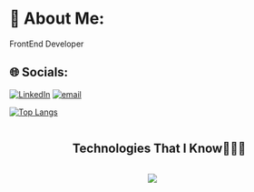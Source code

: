 # 💫 About Me:
FrontEnd Developer<br>


## 🌐 Socials:
[![LinkedIn](https://img.shields.io/badge/LinkedIn-%230077B5.svg?logo=linkedin&logoColor=white)](https://linkedin.com/in/lohanne-castro-oliveira-3ba784163/) [![email](https://img.shields.io/badge/Email-D14836?logo=gmail&logoColor=white)](mailto:lohannecastro88@gmail.com) 

[![Top Langs](https://github-readme-stats.vercel.app/api/top-langs/?username=pbLola&layout=normal&stats_format=bytes)](https://github.com/pbLola)


<!--h1 without bottom border-->
<div id="user-content-toc">
  <ul align="center">
    <summary><h2 style="display: inline-block">Technologies That I Know👨🏻‍💻</h2></summary>
  </ul>
</div>
<!--tech stack icons-->
<p align="center">
  <a href="https://skillicons.dev">
    <img src="https://skillicons.dev/icons?i=git,aws,cpp,css,discord,docker,postgres,prisma,pug,dynamodb,express,figma,firebase,redis,github,html,java,js,linux,md,materialui,nginx,mongodb,mysql,nextjs,nodejs,postman,py,react,redux,tailwind,ts,vscode,kubernetes&perline=14" />
  </a>
</p>




<!-- Proudly created with GPRM ( https://gprm.itsvg.in ) -->
